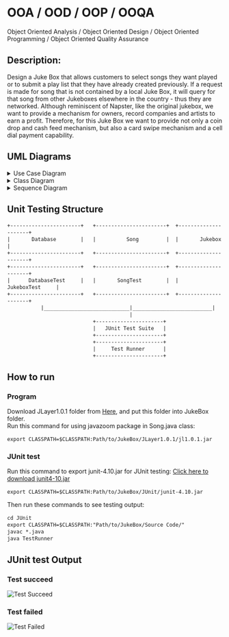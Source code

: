 # OOA / OOD / OOP / OOQA
Object Oriented Analysis / Object Oriented Design / Object Oriented Programming / Object Oriented Quality Assurance

## Description:
Design a Juke Box that allows customers to select songs they want played or to submit a play list that they have already created previously. If a request is made for song that is not contained by a local Juke Box, it will query for that song from other Jukeboxes elsewhere in the country - thus they are networked. Although reminiscent of Napster, like the original jukebox, we want to provide a mechanism for owners, record companies and artists to earn a profit. Therefore, for this Juke Box we want to provide not only a coin drop and cash feed mechanism, but also a card swipe mechanism and a cell dial payment capability.

## UML Diagrams
<details>
   <summary>Use Case Diagram</summary>
   <p><img src='Diagrams/Use Case Diagram.png' alt='Use Case Diagram'/></p>
</details>
<details>
   <summary>Class Diagram</summary>
   <p><img src='Diagrams/Class Diagram.png' alt='Class Diagram'/></p>
</details>
<details>
   <summary>Sequence Diagram</summary>
   <p><img src='Diagrams/Sequence Diagram.png' alt='Sequence Diagram'/></p>
</details>

## Unit Testing Structure
```
+-----------------------+   +-----------------------+  +---------------------+
|       Database        |   |          Song         |  |       Jukebox       |
+-----------------------+   +-----------------------+  +---------------------+
+-----------------------+   +-----------------------+  +---------------------+
|      DatabaseTest     |   |       SongTest        |  |     JukeboxTest     |
+-----------------------+   +-----------------------+  +---------------------+
           |____________________________|__________________________|
                                        |
                            +----------------------+
                            |   JUnit Test Suite   |
                            +----------------------+
                            +----------------------+
                            |     Test Runner      |
                            +----------------------+
```

## How to run
### Program

Download JLayer1.0.1 folder from [Here](http://www.javazoom.net/javalayer/sources.html), and put this folder into JukeBox folder.<br>
Run this command for using javazoom package in Song.java class:  
```
export CLASSPATH=$CLASSPATH:Path/to/JukeBox/JLayer1.0.1/jl1.0.1.jar  
```

### JUnit test
Run this command to export junit-4.10.jar for JUnit testing:   [Click here to download junit4-10.jar](https://github.com/downloads/junit-team/junit/junit-4.10.jar)
```
export CLASSPATH=$CLASSPATH:Path/to/JukeBox/JUnit/junit-4.10.jar  
```
Then run these commands to see testing output:
```
cd JUnit
export CLASSPATH=$CLASSPATH:"Path/to/JukeBox/Source Code/"
javac *.java
java TestRunner
```

## JUnit test Output
### Test succeed
<img width="1039" alt="Test Succeed" src="https://user-images.githubusercontent.com/24274444/100347761-7bed6280-2fab-11eb-9e21-256b8ff0a0a9.png">

### Test failed
<img width="710" alt="Test Failed" src="https://user-images.githubusercontent.com/24274444/100347757-7abc3580-2fab-11eb-8cea-40cc49dc2dd2.png">

